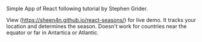 Simple App of React following tutorial by Stephen Grider.

View (https://sheen4n.github.io/react-seasons/) for live demo. It tracks your location and determines the season.
Doesn't work for countries near the equator or far in Antartica or Atlantic.
